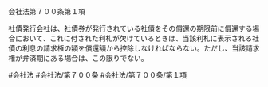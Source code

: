 会社法第７００条第１項

社債発行会社は、社債券が発行されている社債をその償還の期限前に償還する場合において、これに付された利札が欠けているときは、当該利札に表示される社債の利息の請求権の額を償還額から控除しなければならない。ただし、当該請求権が弁済期にある場合は、この限りでない。

#会社法
#会社法/第７００条
#会社法/第７００条/第１項
